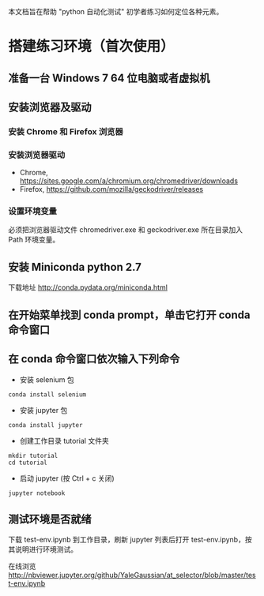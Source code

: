 本文档旨在帮助 "python 自动化测试" 初学者练习如何定位各种元素。

# 搭建练习环境（首次使用）

## 准备一台 Windows 7 64 位电脑或者虚拟机

## 安装浏览器及驱动
### 安装 Chrome 和 Firefox 浏览器

### 安装浏览器驱动
* Chrome, https://sites.google.com/a/chromium.org/chromedriver/downloads
* Firefox, https://github.com/mozilla/geckodriver/releases

### 设置环境变量
必须把浏览器驱动文件 chromedriver.exe 和 geckodriver.exe 所在目录加入 Path
环境变量。

## 安装 Miniconda python 2.7
下载地址 http://conda.pydata.org/miniconda.html

## 在开始菜单找到 conda prompt，单击它打开 conda 命令窗口

## 在 conda 命令窗口依次输入下列命令
* 安装 selenium 包
```
conda install selenium
```

* 安装 jupyter 包
```
conda install jupyter
```

* 创建工作目录 tutorial 文件夹
```
mkdir tutorial
cd tutorial
```

* 启动 jupyter (按 Ctrl + c 关闭)
```
jupyter notebook
```

## 测试环境是否就绪
下载 test-env.ipynb 到工作目录，刷新 jupyter 列表后打开 test-env.ipynb，按其说明进行环境测试。

在线浏览 http://nbviewer.jupyter.org/github/YaleGaussian/at_selector/blob/master/test-env.ipynb
